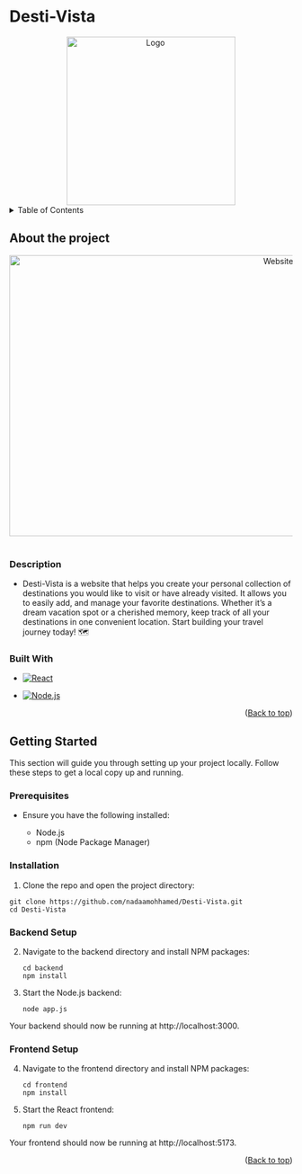 # Desti-Vista

<!-- README TOP -->
<a id="readme-top"></a>

<div align="center">
  <img src="https://github.com/user-attachments/assets/cbdba4b3-2a9f-4236-85ad-6834ea47cc80" alt="Logo" width="300" height="300">
</div>


<!-- TABLE OF CONTENTS -->
<details>
  <summary>Table of Contents</summary>
  <ol>
    <li>
      <a href="#about-the-project">About The Project</a>
      <ul>
        <li><a href="#description">Description</a></li>
        <li><a href="#built-with">Built With</a></li>
      </ul>
    </li>
    <li>
      <a href="#getting-started">Getting Started</a>
      <ul>
        <li><a href="#prerequisites">Prerequisites</a></li>
        <li><a href="#installation">Installation</a></li>
      </ul>
    </li>
  </ol>
</details>

<!-- ABOUT THE PROJECT -->

## About the project

<div align="center">
  <img src="https://github.com/user-attachments/assets/e6ebb836-8646-4abb-be30-65ac223d8b26" alt="Website-Preview" width="1000" height="500">
</div>

<br />

### Description
-  Desti-Vista is a website that helps you create your personal collection of destinations you would like to visit or have already visited. It allows you to easily add, and manage your favorite destinations. Whether it’s a dream vacation spot or a cherished memory, keep track of all your destinations in one convenient location. Start building your travel journey today! 🗺️

### Built With

* [![React][React.js]][React-url]
* [![Node.js][nodejs-icon]][nodejs-url]

  <p align="right">(<a href="#readme-top">Back to top</a>)</p>


<!-- GETTING STARTED -->
## Getting Started

This section will guide you through setting up your project locally. Follow these steps to get a local copy up and running.

### Prerequisites

- Ensure you have the following installed:

  * Node.js
  * npm (Node Package Manager)

### Installation
1.	Clone the repo and open the project directory:

  ```
git clone https://github.com/nadaamohhamed/Desti-Vista.git
cd Desti-Vista
  ```

### Backend Setup
2. Navigate to the backend directory and install NPM packages:
   ```
   cd backend
   npm install
   ```
   
3. Start the Node.js backend:
   ```
   node app.js
   ```
Your backend should now be running at http://localhost:3000.
  
### Frontend Setup
4. Navigate to the frontend directory and install NPM packages:
   ```
   cd frontend
   npm install
   ```
   
5. Start the React frontend:
   ```
   npm run dev
   ```
Your frontend should now be running at http://localhost:5173.

<p align="right">(<a href="#readme-top">Back to top</a>)</p>


  
<!-- MARKDOWN LINKS & IMAGES -->

[React.js]: https://img.shields.io/badge/React-20232A?style=for-the-badge&logo=react&logoColor=61DAFB
[React-url]: https://reactjs.org/

[nodejs-icon]: https://img.shields.io/badge/Node.js-43853D?style=for-the-badge&logo=node.js&logoColor=white
[nodejs-url]: https://nodejs.org/

